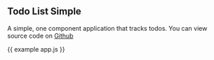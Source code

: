 


## Todo List Simple

A simple, one component application that tracks todos. You can view source code on [Github](https://github.com/dperrymorrow/re-bars/blob/master/docs/examples/app.js)

{{ example app.js }}
